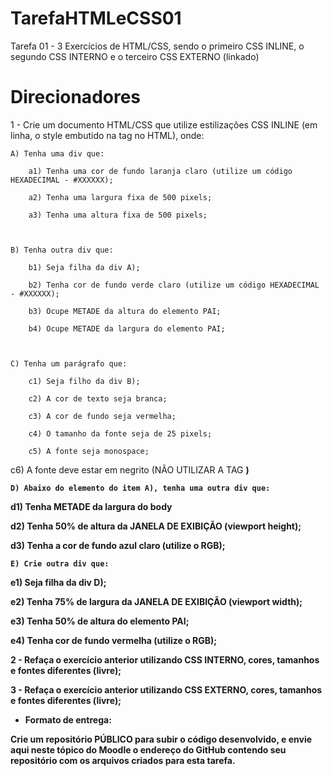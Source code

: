 # TarefaHTMLeCSS01
Tarefa 01 - 3 Exercícios de HTML/CSS, sendo o primeiro CSS INLINE, o segundo CSS INTERNO e o terceiro CSS EXTERNO (linkado)

# Direcionadores
1 - Crie um documento HTML/CSS que utilize estilizações CSS INLINE (em linha, o style embutido na tag no HTML), onde:

    A) Tenha uma div que:

        a1) Tenha uma cor de fundo laranja claro (utilize um código HEXADECIMAL - #XXXXXX);

        a2) Tenha uma largura fixa de 500 pixels;

        a3) Tenha uma altura fixa de 500 pixels;



    B) Tenha outra div que:

        b1) Seja filha da div A);

        b2) Tenha cor de fundo verde claro (utilize um código HEXADECIMAL - #XXXXXX);

        b3) Ocupe METADE da altura do elemento PAI;

        b4) Ocupe METADE da largura do elemento PAI;



    C) Tenha um parágrafo que:

        c1) Seja filho da div B);

        c2) A cor de texto seja branca;

        c3) A cor de fundo seja vermelha;

        c4) O tamanho da fonte seja de 25 pixels;

        c5) A fonte seja monospace;

c6) A fonte deve estar em negrito (NÃO UTILIZAR A TAG <b>)



    D) Abaixo do elemento do item A), tenha uma outra div que:

d1) Tenha METADE da largura do body

d2) Tenha 50% de altura da JANELA DE EXIBIÇÃO (viewport height);

d3) Tenha a cor de fundo azul claro (utilize o RGB);



    E) Crie outra div que:

e1) Seja filha da div D);

e2) Tenha 75% de largura da JANELA DE EXIBIÇÃO (viewport width);

e3) Tenha 50% de altura do elemento PAI;

e4) Tenha cor de fundo vermelha (utilize o RGB);


2 - Refaça o exercício anterior utilizando CSS INTERNO, cores, tamanhos e fontes diferentes (livre);

3 - Refaça o exercício anterior utilizando CSS EXTERNO, cores, tamanhos e fontes diferentes (livre);




- Formato de entrega:

Crie um repositório PÚBLICO para subir o código desenvolvido, e envie aqui neste tópico do Moodle o endereço do GitHub contendo seu repositório com os arquivos criados para esta tarefa.



